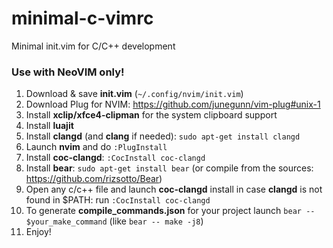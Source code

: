 # minimal-c-vimrc
Minimal init.vim for C/C++ development

### Use with NeoVIM only!
1. Download & save **init.vim** (`~/.config/nvim/init.vim`)
2. Download Plug for NVIM: https://github.com/junegunn/vim-plug#unix-1
3. Install **xclip/xfce4-clipman** for the system clipboard support
4. Install **luajit**
5. Install **clangd** (and **clang** if needed): `sudo apt-get install clangd`
6. Launch **nvim** and do `:PlugInstall`
7. Install **coc-clangd**: `:CocInstall coc-clangd`
8. Install **bear**: `sudo apt-get install bear` (or compile from the sources: https://github.com/rizsotto/Bear)
9. Open any c/c++ file and launch **coc-clangd** install in case **clangd** is not found in $PATH: run `:CocInstall coc-clangd`
10. To generate **compile_commands.json** for your project launch `bear -- $your_make_command` (like `bear -- make -j8`)
11. Enjoy!
